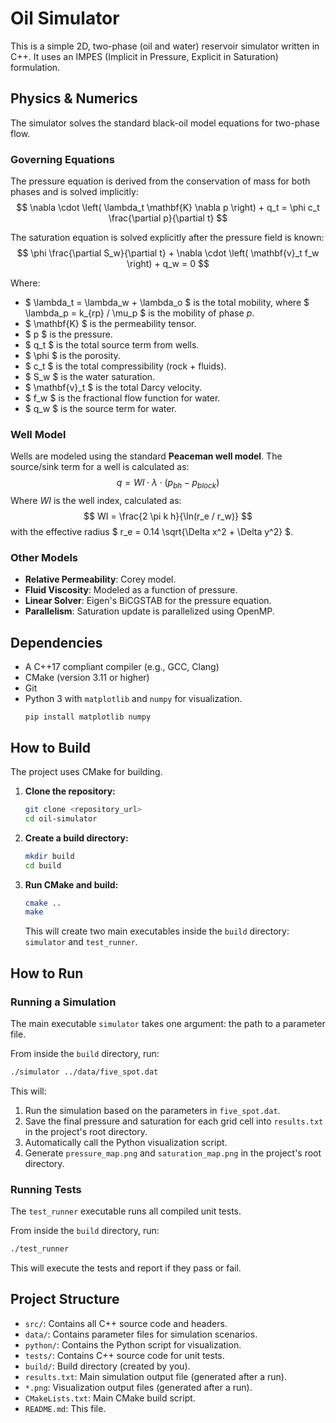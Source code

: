 # Oil Simulator

This is a simple 2D, two-phase (oil and water) reservoir simulator written in C++. It uses an IMPES (Implicit in Pressure, Explicit in Saturation) formulation.

## Physics & Numerics

The simulator solves the standard black-oil model equations for two-phase flow.

### Governing Equations

The pressure equation is derived from the conservation of mass for both phases and is solved implicitly:
$$
\nabla \cdot \left( \lambda_t \mathbf{K} \nabla p \right) + q_t = \phi c_t \frac{\partial p}{\partial t}
$$

The saturation equation is solved explicitly after the pressure field is known:
$$
\phi \frac{\partial S_w}{\partial t} + \nabla \cdot \left( \mathbf{v}_t f_w \right) + q_w = 0
$$

Where:
- $ \lambda_t = \lambda_w + \lambda_o $ is the total mobility, where $ \lambda_p = k_{rp} / \mu_p $ is the mobility of phase $p$.
- $ \mathbf{K} $ is the permeability tensor.
- $ p $ is the pressure.
- $ q_t $ is the total source term from wells.
- $ \phi $ is the porosity.
- $ c_t $ is the total compressibility (rock + fluids).
- $ S_w $ is the water saturation.
- $ \mathbf{v}_t $ is the total Darcy velocity.
- $ f_w $ is the fractional flow function for water.
- $ q_w $ is the source term for water.

### Well Model

Wells are modeled using the standard **Peaceman well model**. The source/sink term for a well is calculated as:
$$
q = WI \cdot \lambda \cdot (p_{bh} - p_{block})
$$
Where $WI$ is the well index, calculated as:
$$
WI = \frac{2 \pi k h}{\ln(r_e / r_w)}
$$
with the effective radius $ r_e = 0.14 \sqrt{\Delta x^2 + \Delta y^2} $.

### Other Models

- **Relative Permeability**: Corey model.
- **Fluid Viscosity**: Modeled as a function of pressure.
- **Linear Solver**: Eigen's BiCGSTAB for the pressure equation.
- **Parallelism**: Saturation update is parallelized using OpenMP.

## Dependencies

- A C++17 compliant compiler (e.g., GCC, Clang)
- CMake (version 3.11 or higher)
- Git
- Python 3 with `matplotlib` and `numpy` for visualization.
  ```
  pip install matplotlib numpy
  ```

## How to Build

The project uses CMake for building.

1.  **Clone the repository:**
    ```bash
    git clone <repository_url>
    cd oil-simulator
    ```

2.  **Create a build directory:**
    ```bash
    mkdir build
    cd build
    ```

3.  **Run CMake and build:**
    ```bash
    cmake ..
    make
    ```
    This will create two main executables inside the `build` directory: `simulator` and `test_runner`.

## How to Run

### Running a Simulation

The main executable `simulator` takes one argument: the path to a parameter file.

From inside the `build` directory, run:
```bash
./simulator ../data/five_spot.dat
```
This will:
1.  Run the simulation based on the parameters in `five_spot.dat`.
2.  Save the final pressure and saturation for each grid cell into `results.txt` in the project's root directory.
3.  Automatically call the Python visualization script.
4.  Generate `pressure_map.png` and `saturation_map.png` in the project's root directory.

### Running Tests

The `test_runner` executable runs all compiled unit tests.

From inside the `build` directory, run:
```bash
./test_runner
```
This will execute the tests and report if they pass or fail.

## Project Structure

- `src/`: Contains all C++ source code and headers.
- `data/`: Contains parameter files for simulation scenarios.
- `python/`: Contains the Python script for visualization.
- `tests/`: Contains C++ source code for unit tests.
- `build/`: Build directory (created by you).
- `results.txt`: Main simulation output file (generated after a run).
- `*.png`: Visualization output files (generated after a run).
- `CMakeLists.txt`: Main CMake build script.
- `README.md`: This file. 